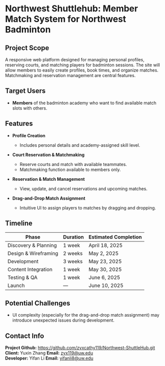 # Northwest Shuttlehub: Member Match System for Northwest Badminton

## Project Scope

A responsive web platform designed for managing personal profiles, reserving courts, and matching players for badminton sessions. The site will allow members to easily create profiles, book times, and organize matches. Matchmaking and reservation management are central features.


## Target Users

- **Members** of the badminton academy who want to find available match slots with others.


## Features

- **Profile Creation**
  - Includes personal details and academy-assigned skill level.
  
- **Court Reservation & Matchmaking**
  - Reserve courts and match with available teammates.
  - Matchmaking function available to members only.

- **Reservation & Match Management**
  - View, update, and cancel reservations and upcoming matches.

- **Drag-and-Drop Match Assignment**
  - Intuitive UI to assign players to matches by dragging and dropping.



## Timeline

| Phase                  | Duration      | Estimated Completion |
|------------------------|---------------|-----------------------|
| Discovery & Planning   | 1 week        | April 18, 2025        |
| Design & Wireframing   | 2 weeks       | May 2, 2025           |
| Development            | 3 weeks       | May 23, 2025          |
| Content Integration    | 1 week        | May 30, 2025          |
| Testing & QA           | 1 week        | June 6, 2025          |
| Launch                 | —             | June 10, 2025         |


## Potential Challenges

- UI complexity (especially for the drag-and-drop match assignment) may introduce unexpected issues during development.


## Contact Info

**Project Github:** https://github.com/zyxcathy119/Northwest-ShuttleHub.git \
**Client:** Yuxin Zhang
**Email:** zyx119@uw.edu \
**Developer:** Yifan Li
**Email:** yifanli8@uw.edu
